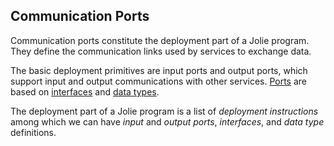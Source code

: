 ## Communication Ports

Communication ports constitute the deployment part of a Jolie program. 
They define the communication links used by services to exchange data.

The basic deployment primitives are input ports and output ports, which support input and output communications with other services. 
[Ports](documentation/basics/communication_ports/ports.md) are based on [interfaces](documentation/basics/communication_ports/interfaces) and [data types](documentation/basics/communication_ports/data_types).

The deployment part of a Jolie program is a list of *deployment instructions* among which we can have *input* and *output* *ports*, *interfaces*, and *data type* definitions.